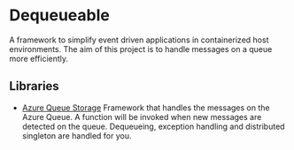 # Dequeueable
A framework to simplify event driven applications in containerized host environments. The aim of this project is to handle messages on a queue more efficiently.



## Libraries
- [Azure Queue Storage](lib/Dequeueable.AzureQueueStorage/README.md)
Framework that handles the messages on the Azure Queue. A function will be invoked when new messages are detected on the queue. Dequeueing, exception handling and distributed singleton are handled for you.
